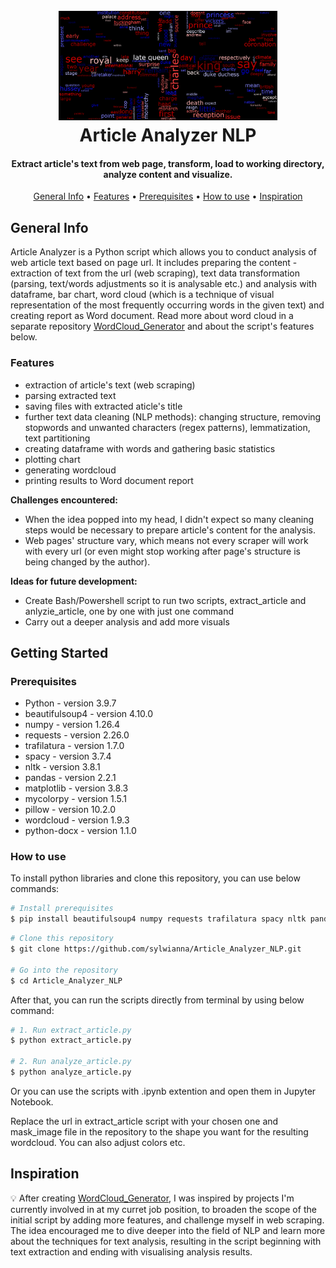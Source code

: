 <h1 align="center">
  <br>
  <a href="https://www.theguardian.com/uk-news/2023/sep/08/what-a-year-of-king-charles-has-shown-us-about-how-he-wants-to-reign" target="_blank"><img src="What_a_year_of_King_Charles_has_shown_us_about_how_he_wants_to_reign_wordcloud.png" alt="Article Analyzer NLP" width="350"></a>
  <br>
  Article Analyzer NLP
  <br>
</h1>
<h4 align="center">Extract article's text from web page, transform, load to working directory, analyze content and visualize.</h4>

<p align="center">
  <a href="#general-info">General Info</a> •
  <a href="#features">Features</a> •
  <a href="#prerequisites">Prerequisites</a> •
  <a href="#how-to-use">How to use</a> •
  <a href="#inspiration">Inspiration</a>
</p>

## General Info
Article Analyzer is a Python script which allows you to conduct analysis of web article text based on page url. It includes preparing the content - extraction of text from the url (web scraping), text data transformation (parsing, text/words adjustments so it is analysable etc.) and analysis with dataframe, bar chart, word cloud (which is a technique of visual representation of the most frequently occurring words in the given text) and creating report as Word document. Read more about word cloud in a separate repository <a href="https://github.com/sylwianna/WordCloud_Generator" target="_blank">WordCloud_Generator</a> and about the script's features below.

### Features
* extraction of article's text (web scraping)
* parsing extracted text
* saving files with extracted aticle's title
* further text data cleaning (NLP methods): changing structure, removing stopwords and unwanted characters (regex patterns), lemmatization, text partitioning
* creating dataframe with words and gathering basic statistics
* plotting chart
* generating wordcloud
* printing results to Word document report

**Challenges encountered:**
* When the idea popped into my head, I didn't expect so many cleaning steps would be necessary to prepare article's content for the analysis.
* Web pages' structure vary, which means not every scraper will work with every url (or even might stop working after page's structure is being changed by the author).

**Ideas for future development:**
* Create Bash/Powershell script to run two scripts, extract_article and anlyzie_article, one by one with just one command
* Carry out a deeper analysis and add more visuals

## Getting Started

### Prerequisites
* Python - version 3.9.7
* beautifulsoup4 - version 4.10.0
* numpy - version 1.26.4
* requests - version 2.26.0
* trafilatura - version 1.7.0
* spacy - version 3.7.4
* nltk - version 3.8.1
* pandas - version 2.2.1
* matplotlib - version 3.8.3
* mycolorpy - version 1.5.1
* pillow - version 10.2.0
* wordcloud - version 1.9.3
* python-docx - version 1.1.0

### How to use
To install python libraries and clone this repository, you can use below commands:

```bash
# Install prerequisites
$ pip install beautifulsoup4 numpy requests trafilatura spacy nltk pandas matplotlib mycolorpy pillow wodcloud python-docx
```

```bash
# Clone this repository
$ git clone https://github.com/sylwianna/Article_Analyzer_NLP.git

# Go into the repository
$ cd Article_Analyzer_NLP
```

 After that, you can run the scripts directly from terminal by using below command:

 ```bash
 # 1. Run extract_article.py
 $ python extract_article.py

 # 2. Run analyze_article.py
 $ python analyze_article.py
 ```
 
Or you can use the scripts with .ipynb extention and open them in Jupyter Notebook.

Replace the url in extract_article script with your chosen one and mask_image file in the repository to the shape you want for the resulting wordcloud. You can also adjust colors etc.

## Inspiration
:bulb: After creating <a href="https://github.com/sylwianna/WordCloud_Generator" target="_blank">WordCloud_Generator</a>, I was inspired by projects I'm currently involved in at my curret job position, to broaden the scope of the initial script by adding more features, and challenge myself in web scraping. The idea encouraged me to dive deeper into the field of NLP and learn more about the techniques for text analysis, resulting in the script beginning with text extraction and ending with visualising analysis results.
